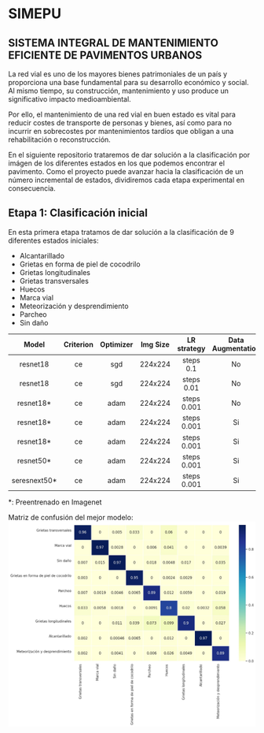 # SIMEPU
## SISTEMA INTEGRAL DE MANTENIMIENTO EFICIENTE DE PAVIMENTOS URBANOS

La red vial es uno de los mayores bienes patrimoniales de un país y proporciona una base fundamental 
para su desarrollo económico y social. Al mismo tiempo, su construcción, mantenimiento y uso produce un 
significativo impacto medioambiental.

Por ello, el mantenimiento de una red vial en buen estado es vital para reducir costes de transporte de personas 
y bienes, así como para no incurrir en sobrecostes por mantenimientos tardíos que obligan a una 
rehabilitación o reconstrucción.

En el siguiente repositorio trataremos de dar solución a la clasificación por imágen de los diferentes estados
en los que podemos encontrar el pavimento. Como el proyecto puede avanzar hacia la clasificación de un número
incremental de estados, dividiremos cada etapa experimental en consecuencia. 

## Etapa 1: Clasificación inicial

En esta primera etapa tratamos de dar solución a la clasificación de 9 diferentes estados iniciales:
  - Alcantarillado
  - Grietas en forma de piel de cocodrilo
  - Grietas longitudinales
  - Grietas transversales
  - Huecos
  - Marca vial
  - Meteorización y desprendimiento
  - Parcheo
  - Sin daño

|     Model    | Criterion  | Optimizer |  Img Size  |  LR strategy  | Data Augmentation |      Extra       | Val Accuracy |
|:------------:|:----------:|:---------:|:----------:|:-------------:|:-----------------:|:----------------:|:------------:|
| resnet18     |     ce     |    sgd    |  224x224   |  steps 0.1    |         No        |   ------------   |    90.05%    |
| resnet18     |     ce     |    sgd    |  224x224   |  steps 0.01   |         No        |   ------------   |    90.55%    |
| resnet18*    |     ce     |    adam   |  224x224   |  steps 0.001  |         No        |   ------------   |    92.80%    |
| resnet18*    |     ce     |    adam   |  224x224   |  steps 0.001  |         Si        |   ------------   |    94.00%    |
| resnet18*    |     ce     |    adam   |  224x224   |  steps 0.001  |         Si        |   WeightedLoss   |    94.36%    |
| resnet50*    |     ce     |    adam   |  224x224   |  steps 0.001  |         Si        |   WeightedLoss   |    93.05%    |
| seresnext50* |     ce     |    adam   |  224x224   |  steps 0.001  |         Si        |   WeightedLoss   |    94.12%    |

*: Preentrenado en Imagenet

Matriz de confusión del mejor modelo:
![Best Model Confusion Matrix](results/resnet18_adam_256to224_lr0.001_DA_pretrained_weightedLoss/confusion_matrix.jpg "Best Model Confusion Matrix")
